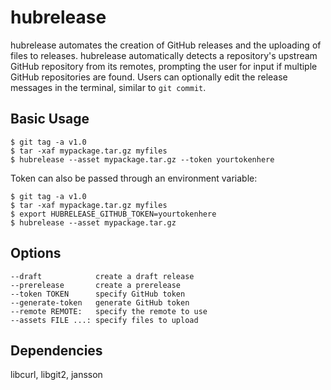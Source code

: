 # hubrelease

hubrelease automates the creation of GitHub releases and the uploading of files to releases. hubrelease automatically detects a repository's upstream GitHub repository from its remotes, prompting the user for input if multiple GitHub repositories are found. Users can optionally edit the release messages in the terminal, similar to `git commit`.

## Basic Usage
```
$ git tag -a v1.0
$ tar -xaf mypackage.tar.gz myfiles
$ hubrelease --asset mypackage.tar.gz --token yourtokenhere
```
Token can also be passed through an environment variable:
```
$ git tag -a v1.0
$ tar -xaf mypackage.tar.gz myfiles
$ export HUBRELEASE_GITHUB_TOKEN=yourtokenhere
$ hubrelease --asset mypackage.tar.gz
```

## Options
```
--draft            create a draft release
--prerelease       create a prerelease
--token TOKEN      specify GitHub token
--generate-token   generate GitHub token
--remote REMOTE:   specify the remote to use
--assets FILE ...: specify files to upload
```

## Dependencies
libcurl, libgit2, jansson
